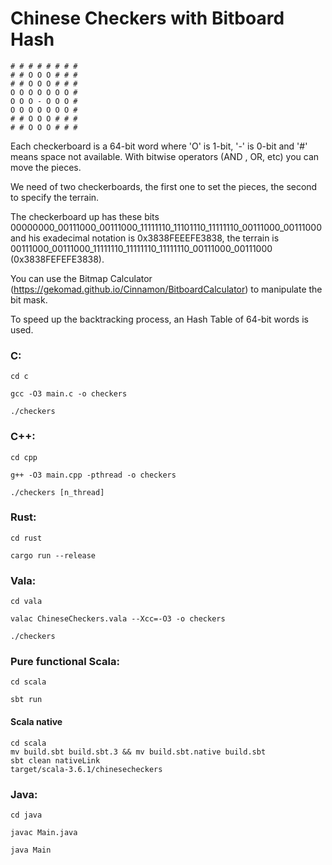 # Chinese Checkers with Bitboard Hash

    # # # # # # # #
    # # O O O # # #
    # # O O O # # #
    O O O O O O O #
    O O O - O O O #
    O O O O O O O #
    # # O O O # # #
    # # O O O # # #


Each checkerboard is a 64-bit word where 'O' is 1-bit, '-' is 0-bit and '#' means space not available. With bitwise operators (AND , OR, etc) you can move the pieces.

We need of two checkerboards, the first one to set the pieces, the second to specify the terrain.

The checkerboard up has these bits 00000000_00111000_00111000_11111110_11101110_11111110_00111000_00111000 and his exadecimal notation is 0x3838FEEEFE3838, the terrain is
00111000_00111000_11111110_11111110_11111110_00111000_00111000 (0x3838FEFEFE3838).

You can use the Bitmap Calculator (https://gekomad.github.io/Cinnamon/BitboardCalculator) to manipulate the bit mask.

To speed up the backtracking process, an Hash Table of 64-bit words is used.

### C:
```
cd c

gcc -O3 main.c -o checkers

./checkers
```
### C++:
```
cd cpp

g++ -O3 main.cpp -pthread -o checkers

./checkers [n_thread]
```

### Rust:
```
cd rust

cargo run --release
```
### Vala:
```
cd vala

valac ChineseCheckers.vala --Xcc=-O3 -o checkers 

./checkers
```

### Pure functional Scala:

```
cd scala

sbt run
```
#### Scala native
```
cd scala
mv build.sbt build.sbt.3 && mv build.sbt.native build.sbt
sbt clean nativeLink
target/scala-3.6.1/chinesecheckers
```

### Java:

```
cd java

javac Main.java

java Main
```
